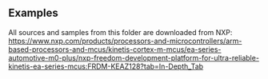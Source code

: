 ## Examples

All sources and samples from this folder are downloaded from NXP:
https://www.nxp.com/products/processors-and-microcontrollers/arm-based-processors-and-mcus/kinetis-cortex-m-mcus/ea-series-automotive-m0-plus/nxp-freedom-development-platform-for-ultra-reliable-kinetis-ea-series-mcus:FRDM-KEAZ128?tab=In-Depth_Tab